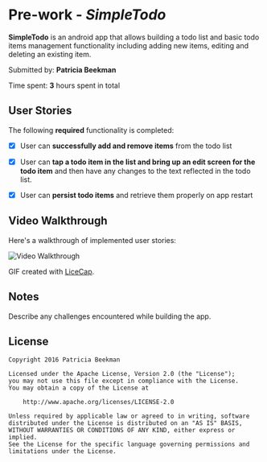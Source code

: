 # Pre-work - *SimpleTodo*

**SimpleTodo** is an android app that allows building a todo list and basic todo items management functionality including adding new items, editing and deleting an existing item.

Submitted by: **Patricia Beekman**

Time spent: **3** hours spent in total

## User Stories

The following **required** functionality is completed:

* [X] User can **successfully add and remove items** from the todo list
* [X] User can **tap a todo item in the list and bring up an edit screen for the todo item** and then have any changes to the text reflected in the todo list.
* [X] User can **persist todo items** and retrieve them properly on app restart


## Video Walkthrough 

Here's a walkthrough of implemented user stories:

<img src='http://i.imgur.com/link/to/your/gif/file.gif' title='Video Walkthrough' width='' alt='Video Walkthrough' />

GIF created with [LiceCap](http://www.cockos.com/licecap/).

## Notes

Describe any challenges encountered while building the app.

## License

    Copyright 2016 Patricia Beekman

    Licensed under the Apache License, Version 2.0 (the "License");
    you may not use this file except in compliance with the License.
    You may obtain a copy of the License at

        http://www.apache.org/licenses/LICENSE-2.0

    Unless required by applicable law or agreed to in writing, software
    distributed under the License is distributed on an "AS IS" BASIS,
    WITHOUT WARRANTIES OR CONDITIONS OF ANY KIND, either express or implied.
    See the License for the specific language governing permissions and
    limitations under the License.
